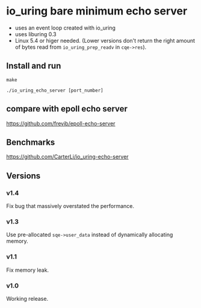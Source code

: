 # io_uring bare minimum echo server
* uses an event loop created with io_uring
* uses liburing 0.3
* Linux 5.4 or higer needed. (Lower versions don't return the right amount of bytes read from `io_uring_prep_readv` in `cqe->res`).

## Install and run
`make`

`./io_uring_echo_server [port_number]`

## compare with epoll echo server
https://github.com/frevib/epoll-echo-server


## Benchmarks
https://github.com/CarterLi/io_uring-echo-server


## Versions

### v1.4
Fix bug that massively overstated the performance.

### v1.3
Use pre-allocated `sqe->user_data` instead of dynamically allocating memory.

### v1.1
Fix memory leak.

### v1.0
Working release.